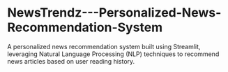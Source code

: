 # NewsTrendz---Personalized-News-Recommendation-System
A personalized news recommendation system built using Streamlit, leveraging Natural Language Processing (NLP) techniques to recommend news articles based on user reading history.
